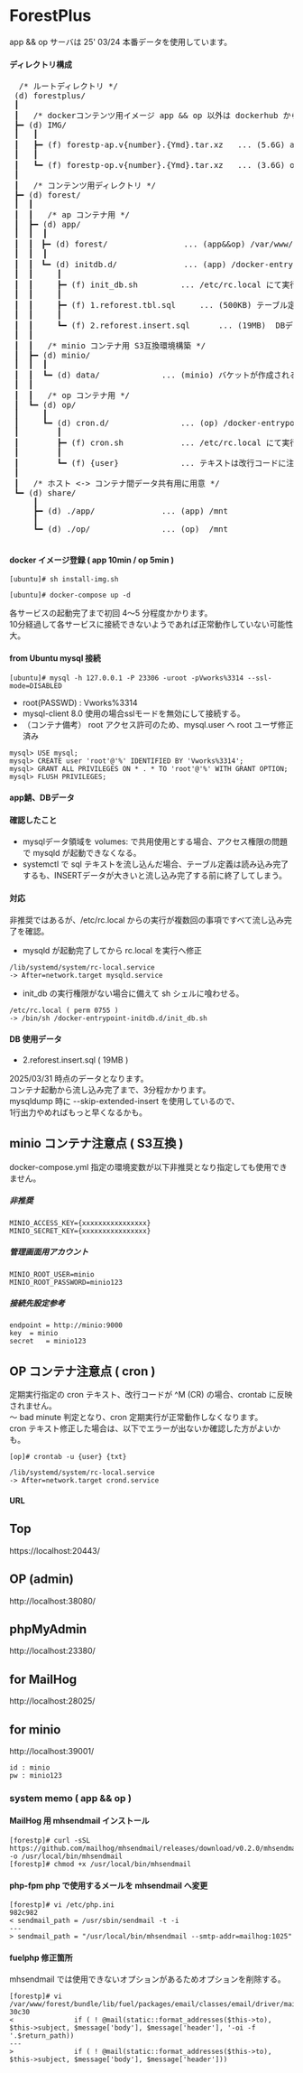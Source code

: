 # ForestPlus
  app && op サーバは 25' 03/24 本番データを使用しています。

#### ディレクトリ構成
<pre>
  /* ルートディレクトリ */
 (d) forestplus/
 ┃
 ┃   /* dockerコンテンツ用イメージ app && op 以外は dockerhub から取得されます */
 ┣━ (d) IMG/
 ┃   ┃  
 ┃   ┣━ (f) forestp-ap.v{number}.{Ymd}.tar.xz	... (5.6G) app鯖 2025/03/31 v.1.2 です。
 ┃   ┃
 ┃   ┗━ (f) forestp-op.v{number}.{Ymd}.tar.xz	... (3.6G) op鯖 * crontab -l はすべてコメントしています。
 ┃
 ┃   /* コンテンツ用ディレクトリ */
 ┣━ (d) forest/
 ┃  ┃
 ┃  ┃   /* ap コンテナ用 */
 ┃  ┣━ (d) app/
 ┃  ┃  ┃
 ┃  ┃　┣━ (d) forest/				... (app&&op) /var/www/forest/
 ┃  ┃  ┃
 ┃  ┃　┗━ (d) initdb.d/				... (app) /docker-entrypoint-initdb.d/
 ┃  ┃     ┃  
 ┃  ┃     ┣━ (f) init_db.sh			... /etc/rc.local にて実行定義。docker-compose run 時のみ実行される想定作成。
 ┃  ┃     ┃
 ┃  ┃     ┣━ (f) 1.reforest.tbl.sql		... (500KB) テーブル定義。
 ┃  ┃     ┃
 ┃  ┃     ┗━ (f) 2.reforest.insert.sql		... (19MB)  DBデータ。流し込み完了まで3分程度かかります。
 ┃  ┃
 ┃  ┃   /* minio コンテナ用 S3互換環境構築 */
 ┃  ┣━ (d) minio/
 ┃  ┃  ┃
 ┃  ┃  ┗━ (d) data/				... (minio) バケットが作成される共用ディレク
 ┃  ┃	
 ┃  ┃   /* op コンテナ用 */
 ┃  ┗━ (d) op/
 ┃     ┃
 ┃     ┗━ (d) cron.d/				... (op) /docker-entrypoint-cron.d/
 ┃        ┃  
 ┃        ┣━ (f) cron.sh			... /etc/rc.local にて実行定義。ユーザを指定する場合は要修正
 ┃        ┃
 ┃        ┗━ (f) {user}				... テキストは改行コードに注意。^M (CR) だと動作しません。
 ┃
 ┃   /* ホスト <-> コンテナ間データ共有用に用意 */	
 ┗━ (d) share/ 
     ┃
     ┣━ (d) ./app/				... (app) /mnt
     ┃
     ┗━ (d) ./op/				... (op)  /mnt

</pre>

#### docker イメージ登録 ( app 10min / op 5min )
```
[ubuntu]# sh install-img.sh
```
```
[ubuntu]# docker-compose up -d
```

各サービスの起動完了まで初回 4～5 分程度かかります。<br>
10分経過して各サービスに接続できないようであれば正常動作していない可能性大。


#### from Ubuntu mysql 接続
```
[ubuntu]# mysql -h 127.0.0.1 -P 23306 -uroot -pVworks%3314 --ssl-mode=DISABLED
```
* root(PASSWD) : Vworks%3314
* mysql-client 8.0 使用の場合sslモードを無効にして接続する。
* （コンテナ備考） root アクセス許可のため、mysql.user へ root ユーザ修正済み

```
mysql> USE mysql;
mysql> CREATE user 'root'@'%' IDENTIFIED BY 'Vworks%3314';
mysql> GRANT ALL PRIVILEGES ON * . * TO 'root'@'%' WITH GRANT OPTION;
mysql> FLUSH PRIVILEGES;
```

#### app鯖、DBデータ

#### 確認したこと
 * mysqlデータ領域を volumes: で共用使用とする場合、アクセス権限の問題で mysqld が起動できなくなる。
 * systemctl で sql テキストを流し込んだ場合、テーブル定義は読み込み完了するも、INSERTデータが大きいと流し込み完了する前に終了してしまう。

#### 対応
非推奨ではあるが、/etc/rc.local からの実行が複数回の事項ですべて流し込み完了を確認。

* mysqld が起動完了してから rc.local を実行へ修正
```
/lib/systemd/system/rc-local.service
-> After=network.target mysqld.service
```

* init_db の実行権限がない場合に備えて sh シェルに喰わせる。
```
/etc/rc.local ( perm 0755 )
-> /bin/sh /docker-entrypoint-initdb.d/init_db.sh
```
#### DB 使用データ
* 2.reforest.insert.sql ( 19MB )

2025/03/31 時点のデータとなります。<br>
コンテナ起動から流し込み完了まで、3分程かかります。<br>
mysqldump 時に --skip-extended-insert を使用しているので、<br>
1行出力やめればもっと早くなるかも。<br>

## minio コンテナ注意点 ( S3互換 )
docker-compose.yml 指定の環境変数が以下非推奨となり指定しても使用できません。

##### 非推奨
```
MINIO_ACCESS_KEY={xxxxxxxxxxxxxxxx}
MINIO_SECRET_KEY={xxxxxxxxxxxxxxxx}
```

##### 管理画面用アカウント
```
MINIO_ROOT_USER=minio
MINIO_ROOT_PASSWORD=minio123
```

##### 接続先設定参考
```
endpoint = http://minio:9000
key	 = minio
secret	 = minio123
```
## OP コンテナ注意点 ( cron )
定期実行指定の cron テキスト、改行コードが ^M (CR) の場合、crontab に反映されません。<br>
～ bad minute 判定となり、cron 定期実行が正常動作しなくなります。<br>
cron テキスト修正した場合は、以下でエラーが出ないか確認した方がよいかも。<br>
```
[op]# crontab -u {user} {txt}
```
```
/lib/systemd/system/rc-local.service
-> After=network.target crond.service
```

#### URL
## Top
https://localhost:20443/

## OP (admin)
http://localhost:38080/

## phpMyAdmin
http://localhost:23380/

## for MailHog
http://localhost:28025/

## for minio
http://localhost:39001/
```
id : minio
pw : minio123
```

### system memo ( app && op )

#### MailHog 用 mhsendmail インストール
```
[forestp]# curl -sSL https://github.com/mailhog/mhsendmail/releases/download/v0.2.0/mhsendmail_linux_amd64 -o /usr/local/bin/mhsendmail
[forestp]# chmod +x /usr/local/bin/mhsendmail
```

#### php-fpm php で使用するメールを mhsendmail へ変更
```
[forestp]# vi /etc/php.ini
982c982
< sendmail_path = /usr/sbin/sendmail -t -i
---
> sendmail_path = "/usr/local/bin/mhsendmail --smtp-addr=mailhog:1025"
```

#### fuelphp 修正箇所
mhsendmail では使用できないオプションがあるためオプションを削除する。
```
[forestp]# vi /var/www/forest/bundle/lib/fuel/packages/email/classes/email/driver/mail.php
30c30
<               if ( ! @mail(static::format_addresses($this->to), $this->subject, $message['body'], $message['header'], '-oi -f '.$return_path))
---
>               if ( ! @mail(static::format_addresses($this->to), $this->subject, $message['body'], $message['header']))
```
